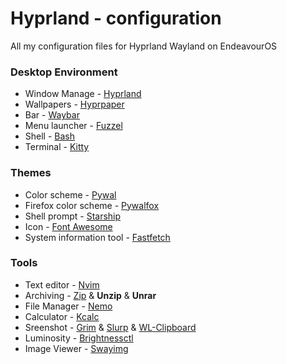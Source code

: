 # Hyprland - configuration
All my configuration files for Hyprland Wayland on EndeavourOS

### Desktop Environment

- Window Manage - [Hyprland](https://wiki.hyprland.org/)
- Wallpapers - [Hyprpaper](https://wiki.hyprland.org/Hypr-Ecosystem/hyprpaper/)
- Bar - [Waybar](https://wiki.archlinux.org/title/Waybar)
- Menu launcher - [Fuzzel](https://archlinux.org/packages/extra/x86_64/fuzzel/)
- Shell - [Bash](https://wiki.archlinux.org/title/Bash)
- Terminal - [Kitty](https://wiki.archlinux.org/title/Kitty)

### Themes

- Color scheme - [Pywal](https://archlinux.org/packages/extra/any/python-pywal/)
- Firefox color scheme - [Pywalfox](https://github.com/Frewacom/pywalfox)
- Shell prompt - [Starship](https://starship.rs/)
- Icon - [Font Awesome](https://archlinux.org/packages/extra/any/ttf-font-awesome/)
- System information tool - [Fastfetch](https://archlinux.org/packages/extra/x86_64/fastfetch/)

### Tools

- Text editor - [Nvim](https://neovim.io/)
- Archiving - [Zip](https://man.archlinux.org/man/zip.1.e) & **Unzip** & **Unrar**
- File Manager - [Nemo](https://wiki.archlinux.org/title/Nemo)
- Calculator - [Kcalc](https://archlinux.org/packages/extra/x86_64/kcalc/)
- Sreenshot - [Grim](https://archlinux.org/packages/extra/x86_64/grim/) & [Slurp](https://archlinux.org/packages/extra/x86_64/slurp/) & [WL-Clipboard](https://archlinux.org/packages/extra/x86_64/wl-clipboard/)
- Luminosity - [Brightnessctl](https://archlinux.org/packages/extra/x86_64/brightnessctl/)
- Image Viewer - [Swayimg](https://archlinux.org/packages/extra/x86_64/swayimg/)

